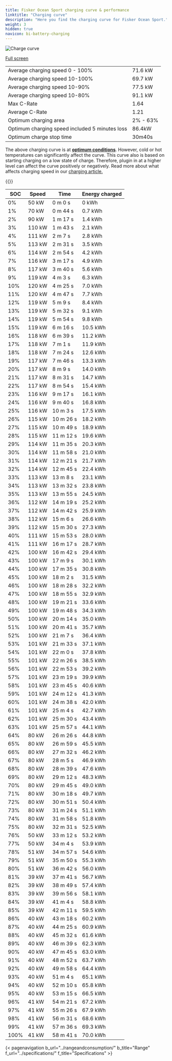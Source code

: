 ```yaml
---
title: Fisker Ocean Sport charging curve & performance
linktitle: "Charging curve"
description: "Here you find the charging curve for Fisker Ocean Sport."
weight: 3
hidden: true
navicon: bi-battery-charging
---
```

<!-- markdownlint-disable MD033 -->
<img src="/images/models/fisker/ocean/ocean_sport/chargingcurve.svg" alt="Charge curve" class="img-fluid">

[Full screen](/images/models/fisker/ocean/ocean_sport/chargingcurve.svg)


<table class="table table-striped border">
<tbody>
<tr>
<td>Average charging speed 0 - 100%</td><td>71.6 kW</td>
</tr>
<tr>
<td>Average charging speed 10-100%</td><td>69.7 kW</td>
</tr>
<tr>
<td>Average charging speed 10-90%</td><td>77.5 kW</td>
</tr>
<tr>
<td>Average charging speed 10-80%</td><td>91.1 kW</td>
</tr>
<tr>
<td>Max C-Rate</td><td>1.64</td>
</tr>
<tr>
<td>Average C-Rate</td><td>1.21</td>
</tr>
<tr>
<td>Optimum charging area</td><td>2% - 63%</td>
</tr>
<tr>
<td>Optimum charging speed included 5 minutes loss</td><td>86.4kW</td>
</tr>
<tr>
<td>Optimum charge stop time</td><td>30m40s</td>
</tr>
</tbody>
</table>


The above charging curve is at **[optimum conditions](../../../../../technology/battery/charging/#temperature)**. However, cold or hot temperatures can significantly affect the curve. This curve also is based on starting charging on a low state of charge. Therefore, plugin in at a higher level can affect the curve positively or negatively. Read more about what affects charging speed in our [charging article.](../../../../../technology/battery/charging/)


{{<evkxdisplayaddarticle />}}
<table class="table table-striped border">
<thead>
<tr><th>SOC</th><th>Speed</th><th>Time</th><th>Energy charged</th></tr>
</thead>
<tbody>
<tr>
<td>0%</td><td>50 kW</td><td> 0 m 0 s </td><td>0 kWh </td>
</tr>
<tr>
<td>1%</td><td>70 kW</td><td> 0 m 44 s </td><td>0.7 kWh </td>
</tr>
<tr>
<td>2%</td><td>90 kW</td><td> 1 m 17 s </td><td>1.4 kWh </td>
</tr>
<tr>
<td>3%</td><td>110 kW</td><td> 1 m 43 s </td><td>2.1 kWh </td>
</tr>
<tr>
<td>4%</td><td>111 kW</td><td> 2 m 7 s </td><td>2.8 kWh </td>
</tr>
<tr>
<td>5%</td><td>113 kW</td><td> 2 m 31 s </td><td>3.5 kWh </td>
</tr>
<tr>
<td>6%</td><td>114 kW</td><td> 2 m 54 s </td><td>4.2 kWh </td>
</tr>
<tr>
<td>7%</td><td>116 kW</td><td> 3 m 17 s </td><td>4.9 kWh </td>
</tr>
<tr>
<td>8%</td><td>117 kW</td><td> 3 m 40 s </td><td>5.6 kWh </td>
</tr>
<tr>
<td>9%</td><td>119 kW</td><td> 4 m 3 s </td><td>6.3 kWh </td>
</tr>
<tr>
<td>10%</td><td>120 kW</td><td> 4 m 25 s </td><td>7.0 kWh </td>
</tr>
<tr>
<td>11%</td><td>120 kW</td><td> 4 m 47 s </td><td>7.7 kWh </td>
</tr>
<tr>
<td>12%</td><td>119 kW</td><td> 5 m 9 s </td><td>8.4 kWh </td>
</tr>
<tr>
<td>13%</td><td>119 kW</td><td> 5 m 32 s </td><td>9.1 kWh </td>
</tr>
<tr>
<td>14%</td><td>119 kW</td><td> 5 m 54 s </td><td>9.8 kWh </td>
</tr>
<tr>
<td>15%</td><td>119 kW</td><td> 6 m 16 s </td><td>10.5 kWh </td>
</tr>
<tr>
<td>16%</td><td>118 kW</td><td> 6 m 39 s </td><td>11.2 kWh </td>
</tr>
<tr>
<td>17%</td><td>118 kW</td><td> 7 m 1 s </td><td>11.9 kWh </td>
</tr>
<tr>
<td>18%</td><td>118 kW</td><td> 7 m 24 s </td><td>12.6 kWh </td>
</tr>
<tr>
<td>19%</td><td>117 kW</td><td> 7 m 46 s </td><td>13.3 kWh </td>
</tr>
<tr>
<td>20%</td><td>117 kW</td><td> 8 m 9 s </td><td>14.0 kWh </td>
</tr>
<tr>
<td>21%</td><td>117 kW</td><td> 8 m 31 s </td><td>14.7 kWh </td>
</tr>
<tr>
<td>22%</td><td>117 kW</td><td> 8 m 54 s </td><td>15.4 kWh </td>
</tr>
<tr>
<td>23%</td><td>116 kW</td><td> 9 m 17 s </td><td>16.1 kWh </td>
</tr>
<tr>
<td>24%</td><td>116 kW</td><td> 9 m 40 s </td><td>16.8 kWh </td>
</tr>
<tr>
<td>25%</td><td>116 kW</td><td> 10 m 3 s </td><td>17.5 kWh </td>
</tr>
<tr>
<td>26%</td><td>115 kW</td><td> 10 m 26 s </td><td>18.2 kWh </td>
</tr>
<tr>
<td>27%</td><td>115 kW</td><td> 10 m 49 s </td><td>18.9 kWh </td>
</tr>
<tr>
<td>28%</td><td>115 kW</td><td> 11 m 12 s </td><td>19.6 kWh </td>
</tr>
<tr>
<td>29%</td><td>114 kW</td><td> 11 m 35 s </td><td>20.3 kWh </td>
</tr>
<tr>
<td>30%</td><td>114 kW</td><td> 11 m 58 s </td><td>21.0 kWh </td>
</tr>
<tr>
<td>31%</td><td>114 kW</td><td> 12 m 21 s </td><td>21.7 kWh </td>
</tr>
<tr>
<td>32%</td><td>114 kW</td><td> 12 m 45 s </td><td>22.4 kWh </td>
</tr>
<tr>
<td>33%</td><td>113 kW</td><td> 13 m 8 s </td><td>23.1 kWh </td>
</tr>
<tr>
<td>34%</td><td>113 kW</td><td> 13 m 32 s </td><td>23.8 kWh </td>
</tr>
<tr>
<td>35%</td><td>113 kW</td><td> 13 m 55 s </td><td>24.5 kWh </td>
</tr>
<tr>
<td>36%</td><td>112 kW</td><td> 14 m 19 s </td><td>25.2 kWh </td>
</tr>
<tr>
<td>37%</td><td>112 kW</td><td> 14 m 42 s </td><td>25.9 kWh </td>
</tr>
<tr>
<td>38%</td><td>112 kW</td><td> 15 m 6 s </td><td>26.6 kWh </td>
</tr>
<tr>
<td>39%</td><td>112 kW</td><td> 15 m 30 s </td><td>27.3 kWh </td>
</tr>
<tr>
<td>40%</td><td>111 kW</td><td> 15 m 53 s </td><td>28.0 kWh </td>
</tr>
<tr>
<td>41%</td><td>111 kW</td><td> 16 m 17 s </td><td>28.7 kWh </td>
</tr>
<tr>
<td>42%</td><td>100 kW</td><td> 16 m 42 s </td><td>29.4 kWh </td>
</tr>
<tr>
<td>43%</td><td>100 kW</td><td> 17 m 9 s </td><td>30.1 kWh </td>
</tr>
<tr>
<td>44%</td><td>100 kW</td><td> 17 m 35 s </td><td>30.8 kWh </td>
</tr>
<tr>
<td>45%</td><td>100 kW</td><td> 18 m 2 s </td><td>31.5 kWh </td>
</tr>
<tr>
<td>46%</td><td>100 kW</td><td> 18 m 28 s </td><td>32.2 kWh </td>
</tr>
<tr>
<td>47%</td><td>100 kW</td><td> 18 m 55 s </td><td>32.9 kWh </td>
</tr>
<tr>
<td>48%</td><td>100 kW</td><td> 19 m 21 s </td><td>33.6 kWh </td>
</tr>
<tr>
<td>49%</td><td>100 kW</td><td> 19 m 48 s </td><td>34.3 kWh </td>
</tr>
<tr>
<td>50%</td><td>100 kW</td><td> 20 m 14 s </td><td>35.0 kWh </td>
</tr>
<tr>
<td>51%</td><td>100 kW</td><td> 20 m 41 s </td><td>35.7 kWh </td>
</tr>
<tr>
<td>52%</td><td>100 kW</td><td> 21 m 7 s </td><td>36.4 kWh </td>
</tr>
<tr>
<td>53%</td><td>101 kW</td><td> 21 m 33 s </td><td>37.1 kWh </td>
</tr>
<tr>
<td>54%</td><td>101 kW</td><td> 22 m 0 s </td><td>37.8 kWh </td>
</tr>
<tr>
<td>55%</td><td>101 kW</td><td> 22 m 26 s </td><td>38.5 kWh </td>
</tr>
<tr>
<td>56%</td><td>101 kW</td><td> 22 m 53 s </td><td>39.2 kWh </td>
</tr>
<tr>
<td>57%</td><td>101 kW</td><td> 23 m 19 s </td><td>39.9 kWh </td>
</tr>
<tr>
<td>58%</td><td>101 kW</td><td> 23 m 45 s </td><td>40.6 kWh </td>
</tr>
<tr>
<td>59%</td><td>101 kW</td><td> 24 m 12 s </td><td>41.3 kWh </td>
</tr>
<tr>
<td>60%</td><td>101 kW</td><td> 24 m 38 s </td><td>42.0 kWh </td>
</tr>
<tr>
<td>61%</td><td>101 kW</td><td> 25 m 4 s </td><td>42.7 kWh </td>
</tr>
<tr>
<td>62%</td><td>101 kW</td><td> 25 m 30 s </td><td>43.4 kWh </td>
</tr>
<tr>
<td>63%</td><td>101 kW</td><td> 25 m 57 s </td><td>44.1 kWh </td>
</tr>
<tr>
<td>64%</td><td>80 kW</td><td> 26 m 26 s </td><td>44.8 kWh </td>
</tr>
<tr>
<td>65%</td><td>80 kW</td><td> 26 m 59 s </td><td>45.5 kWh </td>
</tr>
<tr>
<td>66%</td><td>80 kW</td><td> 27 m 32 s </td><td>46.2 kWh </td>
</tr>
<tr>
<td>67%</td><td>80 kW</td><td> 28 m 5 s </td><td>46.9 kWh </td>
</tr>
<tr>
<td>68%</td><td>80 kW</td><td> 28 m 39 s </td><td>47.6 kWh </td>
</tr>
<tr>
<td>69%</td><td>80 kW</td><td> 29 m 12 s </td><td>48.3 kWh </td>
</tr>
<tr>
<td>70%</td><td>80 kW</td><td> 29 m 45 s </td><td>49.0 kWh </td>
</tr>
<tr>
<td>71%</td><td>80 kW</td><td> 30 m 18 s </td><td>49.7 kWh </td>
</tr>
<tr>
<td>72%</td><td>80 kW</td><td> 30 m 51 s </td><td>50.4 kWh </td>
</tr>
<tr>
<td>73%</td><td>80 kW</td><td> 31 m 24 s </td><td>51.1 kWh </td>
</tr>
<tr>
<td>74%</td><td>80 kW</td><td> 31 m 58 s </td><td>51.8 kWh </td>
</tr>
<tr>
<td>75%</td><td>80 kW</td><td> 32 m 31 s </td><td>52.5 kWh </td>
</tr>
<tr>
<td>76%</td><td>50 kW</td><td> 33 m 12 s </td><td>53.2 kWh </td>
</tr>
<tr>
<td>77%</td><td>50 kW</td><td> 34 m 4 s </td><td>53.9 kWh </td>
</tr>
<tr>
<td>78%</td><td>51 kW</td><td> 34 m 57 s </td><td>54.6 kWh </td>
</tr>
<tr>
<td>79%</td><td>51 kW</td><td> 35 m 50 s </td><td>55.3 kWh </td>
</tr>
<tr>
<td>80%</td><td>51 kW</td><td> 36 m 42 s </td><td>56.0 kWh </td>
</tr>
<tr>
<td>81%</td><td>39 kW</td><td> 37 m 41 s </td><td>56.7 kWh </td>
</tr>
<tr>
<td>82%</td><td>39 kW</td><td> 38 m 49 s </td><td>57.4 kWh </td>
</tr>
<tr>
<td>83%</td><td>39 kW</td><td> 39 m 56 s </td><td>58.1 kWh </td>
</tr>
<tr>
<td>84%</td><td>39 kW</td><td> 41 m 4 s </td><td>58.8 kWh </td>
</tr>
<tr>
<td>85%</td><td>39 kW</td><td> 42 m 11 s </td><td>59.5 kWh </td>
</tr>
<tr>
<td>86%</td><td>40 kW</td><td> 43 m 18 s </td><td>60.2 kWh </td>
</tr>
<tr>
<td>87%</td><td>40 kW</td><td> 44 m 25 s </td><td>60.9 kWh </td>
</tr>
<tr>
<td>88%</td><td>40 kW</td><td> 45 m 32 s </td><td>61.6 kWh </td>
</tr>
<tr>
<td>89%</td><td>40 kW</td><td> 46 m 39 s </td><td>62.3 kWh </td>
</tr>
<tr>
<td>90%</td><td>40 kW</td><td> 47 m 45 s </td><td>63.0 kWh </td>
</tr>
<tr>
<td>91%</td><td>40 kW</td><td> 48 m 52 s </td><td>63.7 kWh </td>
</tr>
<tr>
<td>92%</td><td>40 kW</td><td> 49 m 58 s </td><td>64.4 kWh </td>
</tr>
<tr>
<td>93%</td><td>40 kW</td><td> 51 m 4 s </td><td>65.1 kWh </td>
</tr>
<tr>
<td>94%</td><td>40 kW</td><td> 52 m 10 s </td><td>65.8 kWh </td>
</tr>
<tr>
<td>95%</td><td>40 kW</td><td> 53 m 15 s </td><td>66.5 kWh </td>
</tr>
<tr>
<td>96%</td><td>41 kW</td><td> 54 m 21 s </td><td>67.2 kWh </td>
</tr>
<tr>
<td>97%</td><td>41 kW</td><td> 55 m 26 s </td><td>67.9 kWh </td>
</tr>
<tr>
<td>98%</td><td>41 kW</td><td> 56 m 31 s </td><td>68.6 kWh </td>
</tr>
<tr>
<td>99%</td><td>41 kW</td><td> 57 m 36 s </td><td>69.3 kWh </td>
</tr>
<tr>
<td>100%</td><td>41 kW</td><td> 58 m 41 s </td><td>70.0 kWh </td>
</tr>
</tbody>
</table>


{< pagenavigation b_url="../rangeandconsumption/" b_title="Range" f_url="../specifications/" f_title="Specifications" >}

